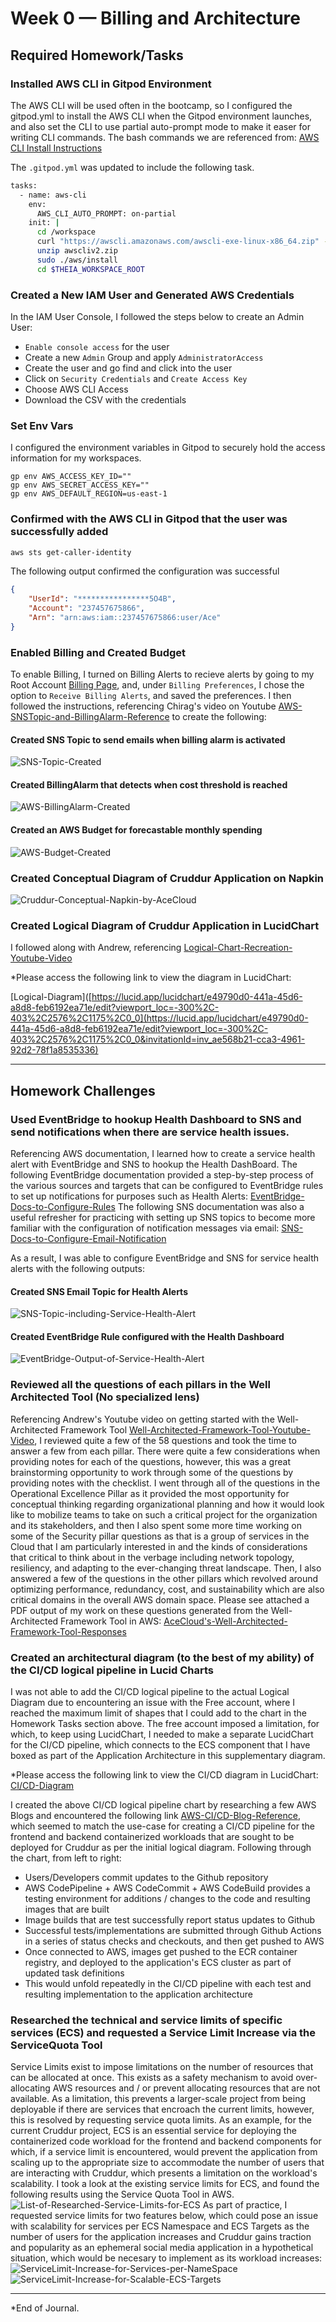 # Week 0 — Billing and Architecture

## Required Homework/Tasks

### Installed AWS CLI in Gitpod Environment

The AWS CLI will be used often in the bootcamp, so I configured the gitpod.yml to install the AWS CLI when the Gitpod environment launches, and also set the CLI to use partial auto-prompt mode to make it easer for writing CLI commands. The bash commands we are referenced from: [AWS CLI Install Instructions](https://docs.aws.amazon.com/cli/latest/userguide/getting-started-install.html)

The `.gitpod.yml` was updated to include the following task.

```sh
tasks:
  - name: aws-cli
    env:
      AWS_CLI_AUTO_PROMPT: on-partial
    init: |
      cd /workspace
      curl "https://awscli.amazonaws.com/awscli-exe-linux-x86_64.zip" -o "awscliv2.zip"
      unzip awscliv2.zip
      sudo ./aws/install
      cd $THEIA_WORKSPACE_ROOT
```

### Created a New IAM User and Generated AWS Credentials

In the IAM User Console, I followed the steps below to create an Admin User:
- `Enable console access` for the user
- Create a new `Admin` Group and apply `AdministratorAccess`
- Create the user and go find and click into the user
- Click on `Security Credentials` and `Create Access Key`
- Choose AWS CLI Access
- Download the CSV with the credentials

### Set Env Vars

I configured the environment variables in Gitpod to securely hold the access information for my workspaces.
```
gp env AWS_ACCESS_KEY_ID=""
gp env AWS_SECRET_ACCESS_KEY=""
gp env AWS_DEFAULT_REGION=us-east-1
```

### Confirmed with the AWS CLI in Gitpod that the user was successfully added

```sh
aws sts get-caller-identity
```

The following output confirmed the configuration was successful
```json
{
    "UserId": "****************5O4B",
    "Account": "237457675866",
    "Arn": "arn:aws:iam::237457675866:user/Ace"
}
```

### Enabled Billing and Created Budget
To enable Billing, I turned on Billing Alerts to recieve alerts by going to my Root Account [Billing Page](https://console.aws.amazon.com/billing/), and, under `Billing Preferences`, I chose the option to `Receive Billing Alerts`, and saved the preferences. I then followed the instructions, referencing Chirag's video on Youtube [AWS-SNSTopic-and-BillingAlarm-Reference](https://www.youtube.com/watch?v=OVw3RrlP-sI&list=PLBfufR7vyJJ7k25byhRXJldB5AiwgNnWv&index=13) to create the following:

#### Created SNS Topic to send emails when billing alarm is activated
![SNS-Topic-Created](https://github.com/acgecloud/aws-bootcamp-cruddur-2023/blob/main/_docs/assets/week0/SNS-Subscriptions-for-CloudWatchBillingAlarm-and-EventBridgeHealthAlert.PNG)
#### Created BillingAlarm that detects when cost threshold is reached
![AWS-BillingAlarm-Created](https://github.com/acgecloud/aws-bootcamp-cruddur-2023/blob/main/_docs/assets/week0/AWS-BillingAlarm-Created.PNG)

#### Created an AWS Budget for forecastable monthly spending
![AWS-Budget-Created](https://github.com/acgecloud/aws-bootcamp-cruddur-2023/blob/main/_docs/assets/week0/AWS-Budget-Created.PNG)

### Created Conceptual Diagram of Cruddur Application on Napkin
![Cruddur-Conceptual-Napkin-by-AceCloud](https://github.com/acgecloud/aws-bootcamp-cruddur-2023/blob/main/_docs/assets/week0/CruddurNapkinDiagram-by-AceCloud.jpg)

### Created Logical Diagram of Cruddur Application in LucidChart
I followed along with Andrew, referencing [Logical-Chart-Recreation-Youtube-Video](https://www.youtube.com/watch?v=K6FDrI_tz0k&list=PLBfufR7vyJJ7k25byhRXJldB5AiwgNnWv)

*Please access the following link to view the diagram in LucidChart: 

[Logical-Diagram]([https://lucid.app/lucidchart/e49790d0-441a-45d6-a8d8-feb6192ea71e/edit?viewport_loc=-300%2C-403%2C2576%2C1175%2C0_0](https://lucid.app/lucidchart/e49790d0-441a-45d6-a8d8-feb6192ea71e/edit?viewport_loc=-300%2C-403%2C2576%2C1175%2C0_0&invitationId=inv_ae568b21-cca3-4961-92d2-78f1a8535336)

-----------------------------------------------------------------------------------------------------------------------------------------------------------------------

## Homework Challenges

### Used EventBridge to hookup Health Dashboard to SNS and send notifications when there are service health issues.
Referencing AWS documentation, I learned how to create a service health alert with EventBridge and SNS to hookup the Health DashBoard.
The following EventBridge documentation provided a step-by-step process of the various sources and targets that can be configured to EventBridge rules to set up notifications for purposes such as Health Alerts: [EventBridge-Docs-to-Configure-Rules](https://docs.aws.amazon.com/health/latest/ug/cloudwatch-events-health.html)
The following SNS documentation was also a useful refresher for practicing with setting up SNS topics to become more familiar with the configuration of notification messages via email: [SNS-Docs-to-Configure-Email-Notification](https://docs.aws.amazon.com/AmazonCloudWatch/latest/monitoring/US_SetupSNS.html)

As a result, I was able to configure EventBridge and SNS for service health alerts with the following outputs:
#### Created SNS Email Topic for Health Alerts
![SNS-Topic-including-Service-Health-Alert](https://github.com/acgecloud/aws-bootcamp-cruddur-2023/blob/main/_docs/assets/week0/SNS-Subscriptions-for-CloudWatchBillingAlarm-and-EventBridgeHealthAlert.PNG)
#### Created EventBridge Rule configured with the Health Dashboard
![EventBridge-Output-of-Service-Health-Alert](https://github.com/acgecloud/aws-bootcamp-cruddur-2023/blob/main/_docs/assets/week0/EventBridge-HealthCheck.PNG)

### Reviewed all the questions of each pillars in the Well Architected Tool (No specialized lens)
Referencing Andrew's Youtube video on getting started with the Well-Architected Framework Tool [Well-Architected-Framework-Tool-Youtube-Video](https://www.youtube.com/watch?v=i-hOfAJb3cE&list=PLBfufR7vyJJ7k25byhRXJldB5AiwgNnWv&index=16), I reviewed quite a few of the 58 questions and took the time to answer a few from each pillar. There were quite a few considerations when providing notes for each of the questions, however, this was a great brainstorming opportunity to work through some of the questions by providing notes with the checklist. I went through all of the questions in the Operational Excellence Pillar as it provided the most opportunity for conceptual thinking regarding organizational planning and how it would look like to mobilize teams to take on such a critical project for the organization and its stakeholders, and then I also spent some more time working on some of the Security pillar questions as that is a group of services in the Cloud that I am particularly interested in and the kinds of considerations that critical to think about in the verbage including network topology, resiliency, and adapting to the ever-changing threat landscape. Then, I also answered a few of the questions in the other pillars which revolved around optimizing performance, redundancy, cost, and sustainability which are also critical domains in the overall AWS domain space. Please see attached a PDF output of my work on these questions generated from the Well-Architected Framework Tool in AWS: [AceCloud's-Well-Architected-Framework-Tool-Responses](https://github.com/acgecloud/aws-bootcamp-cruddur-2023/blob/main/_docs/assets/week0/Cruddur_wellarchitectedframework-draft.pdf)

### Created an architectural diagram (to the best of my ability) of the CI/CD logical pipeline in Lucid Charts
I was not able to add the CI/CD logical pipeline to the actual Logical Diagram due to encountering an issue with the Free account, where I reached the maximum limit of shapes that I could add to the chart in the Homework Tasks section above. The free account imposed a limitation, for which, to keep using LucidChart, I needed to make a separate LucidChart for the CI/CD pipeline, which connects to the ECS component that I have boxed as part of the Application Architecture in this supplementary diagram.

*Please access the following link to view the CI/CD diagram in LucidChart: [CI/CD-Diagram](https://lucid.app/lucidchart/fffe4463-fb79-4449-be76-2b4dbf01f01e/edit?viewport_loc=-436%2C-20%2C2560%2C1168%2C0_0&invitationId=inv_55a82f8c-9b70-48ac-82ab-3004f69db31a)

I created the above CI/CD logical pipeline chart by researching a few AWS Blogs and encountered the following link [AWS-CI/CD-Blog-Reference](https://aws.amazon.com/blogs/containers/create-a-ci-cd-pipeline-for-amazon-ecs-with-github-actions-and-aws-codebuild-tests/), which seemed to match the use-case for creating a CI/CD pipeline for the frontend and backend containerized workloads that are sought to be deployed for Cruddur as per the initial logical diagram. Following through the chart, from left to right: 
- Users/Developers commit updates to the Github repository 
- AWS CodePipeline + AWS CodeCommit + AWS CodeBuild provides a testing environment for additions / changes to the code and resulting images that are built
- Image builds that are test successfully report status updates to Github
- Successful tests/implementations are submitted through Github Actions in a series of status checks and checkouts, and then get pushed to AWS
- Once connected to AWS, images get pushed to the ECR container registry, and deployed to the application's ECS cluster as part of updated task definitions 
- This would unfold repeatedly in the CI/CD pipeline with each test and resulting implementation to the application architecture

### Researched the technical and service limits of specific services (ECS) and requested a Service Limit Increase via the ServiceQuota Tool
Service Limits exist to impose limitations on the number of resources that can be allocated at once. This exists as a safety mechanism to avoid over-allocating AWS resources and / or prevent allocating resources that are not available. As a limitation, this prevents a larger-scale project from being deployable if there are services that encroach the current limits, however, this is resolved by requesting service quota limits. As an example, for the current Cruddur project, ECS is an essential service for deploying the containerized code workload for the frontend and backend components for which, if a service limit is encountered, would prevent the application from scaling up to the appropriate size to accommodate the number of users that are interacting with Cruddur, which presents a limitation on the workload's scalability. I took a look at the existing service limits for ECS, and found the following results using the Service Quota Tool in AWS.
![List-of-Researched-Service-Limits-for-ECS](https://github.com/acgecloud/aws-bootcamp-cruddur-2023/blob/main/_docs/assets/week0/List-of-some-Researched-ECS-ServiceLimits.PNG)
As part of practice, I requested service limits for two features below, which could pose an issue with scalability for services per ECS Namespace and ECS Targets as the number of users for the application increases and Cruddur gains traction and popularity as an ephemeral social media application in a hypothetical situation, which would be necesary to implement as its workload increases:
![ServiceLimit-Increase-for-Services-per-NameSpace](https://github.com/acgecloud/aws-bootcamp-cruddur-2023/blob/main/_docs/assets/week0/ServiceQuotaIncrease-ServicesPerECSNamespace.PNG)
![ServiceLimit-Increase-for-Scalable-ECS-Targets](https://github.com/acgecloud/aws-bootcamp-cruddur-2023/blob/main/_docs/assets/week0/ServiceQuotaIncrease-ScalableECSTargets.PNG)

-----------------------------------------------------------------------------------------------------------------------------------------------------------------------
*End of Journal.
